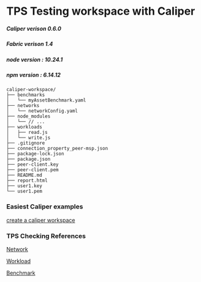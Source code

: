 # TPS Testing workspace with Caliper
##### Caliper verison 0.6.0 
##### Fabric verison 1.4
##### node version : 10.24.1
##### npm version : 6.14.12

```
caliper-workspace/
├── benchmarks
│   └── myAssetBenchmark.yaml
├── networks
│   └── networkConfig.yaml
├── node_modules
│   └── // ...
├── workloads
│   ├── read.js
│   └── write.js
├── .gitignore
├── connection_property_peer-msp.json
├── package-lock.json
├── package.json
├── peer-client.key
├── peer-client.pem
├── README.md
├── report.html
├── user1.key
└── user1.pem
```

### Easiest Caliper examples
[create a caliper workspace](https://hyperledger.github.io/caliper/v0.6.0/fabric-tutorial/tutorials-fabric-existing/#step-1---create-a-caliper-workspace)

### TPS Checking References
[Network](https://hyperledger.github.io/caliper/v0.6.0//fabric-config/new/#network-configuration-file-reference)

[Workload](https://hyperledger.github.io/caliper/v0.6.0/workload-module/)

[Benchmark](https://hyperledger.github.io/caliper/v0.6.0/bench-config/)
